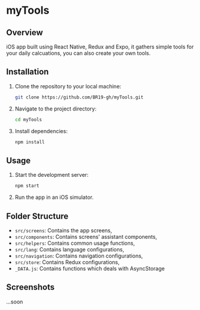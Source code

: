 
# myTools

## Overview

iOS app built using React Native, Redux and Expo, it gathers simple tools for your daily calcuations, you can also create your own tools.

## Installation

1. Clone the repository to your local machine:

   ```bash
   git clone https://github.com/BR19-gh/myTools.git
   ```

2. Navigate to the project directory:

   ```bash
   cd myTools
   ```

3. Install dependencies:

   ```bash
   npm install
   ```

## Usage

1. Start the development server:

   ```bash
   npm start
   ```

2. Run the app in an iOS simulator.

## Folder Structure

- `src/screens`: Contains the app screens,
- `src/components`: Contains screens' assistant components,
- `src/helpers`: Contains common usage functions,
- `src/lang`: Contains language configurations,
- `src/navigation`: Contains navigation configurations,
- `src/store`: Contains Redux configurations,
- `_DATA.js`: Contains functions which deals with AsyncStorage

## Screenshots

...soon

